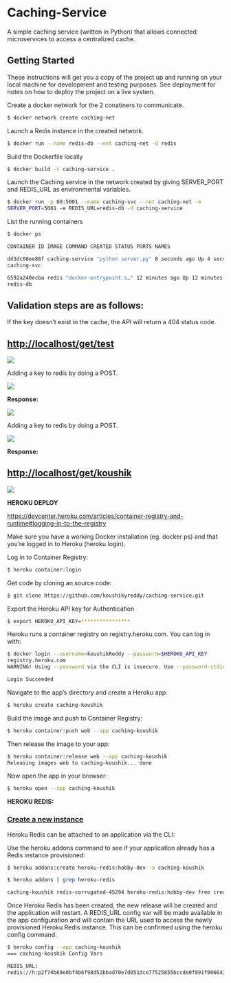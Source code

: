 ﻿# Caching-Service

A simple caching service (written in Python) that allows connected microservices to access a centralized cache.

## Getting Started

These instructions will get you a copy of the project up and running on your local machine for development and testing purposes. See deployment for notes on how to deploy the project on a live system.

Create a docker network for the 2 conatiners to communicate.

```bash
$ docker network create caching-net
```

Launch a Redis instance in the created network.

```bash
$ docker run --name redis-db --net caching-net -d redis
```
Build the Dockerfile locally

```bash
$ docker build -t caching-service .
```
Launch the Caching service in the network created by giving SERVER_PORT and
REDIS_URL as environmental variables.

```bash
$ docker run -p 80:5001 --name caching-svc --net caching-net -e
SERVER_PORT=5001 -e REDIS_URL=redis-db -d caching-service
```

List the running containers

```bash
$ docker ps

CONTAINER ID IMAGE COMMAND CREATED STATUS PORTS NAMES

dd3dc08ee88f caching-service "python server.py" 8 seconds ago Up 4 seconds
caching-svc

6592a240ecba redis "docker-entrypoint.s…" 12 minutes ago Up 12 minutes 6379/tcp
redis-db
```

## Validation steps are as follows:

If the key doesn’t exist in the cache, the API will return a 404 status code.

## <http://localhost/get/test>

![](images/gettest.png)

Adding a key to redis by doing a POST.

![](images/post.png)

**Response:**

![](images/postresponse.png)

Adding a key to redis by doing a POST.

![](images/keyadd.png)

**Response:**

## <http://localhost/get/koushik>

![](images/getkoushik.png)

**HEROKU DEPLOY**

https://devcenter.heroku.com/articles/container-registry-and-runtime#logging-in-to-the-registry

Make sure you have a working Docker installation (eg. docker ps) and that you’re
logged in to Heroku (heroku login).

Log in to Container Registry:

```bash
$ heroku container:login
```
Get code by cloning an source code:

```bash
$ git clone https://github.com/koushikyreddy/caching-service.git
```

Export the Heroku API key for Authentication

```bash
$ export HEROKU_API_KEY=****************
```
Heroku runs a container registry on registry.heroku.com. You can log in with:

```bash
$ docker login --username=koushikReddy --password=$HEROKU_API_KEY
registry.heroku.com
WARNING! Using --password via the CLI is insecure. Use --password-stdin.

Login Succeeded
```
Navigate to the app’s directory and create a Heroku app:

```bash
$ heroku create caching-koushik
```
Build the image and push to Container Registry:

```bash
$ heroku container:push web --app caching-koushik
```
Then release the image to your app:

```bash
$ heroku container:release web --app caching-koushik
Releasing images web to caching-koushik... done
```

Now open the app in your browser:

```bash
$ heroku open --app caching-koushik
```

**HEROKU REDIS:**

### [Create a new instance](https://devcenter.heroku.com/articles/heroku-redis#create-a-new-instance)

Heroku Redis can be attached to an application via the CLI:

Use the heroku addons command to see if your application already has a Redis
instance provisioned:

```bash
$ heroku addons:create heroku-redis:hobby-dev -a caching-koushik
```
```bash
$ heroku addons | grep heroku-redis

caching-koushik redis-corrugated-45294 heroku-redis:hobby-dev free created
```

Once Heroku Redis has been created, the new release will be created and the
application will restart. A REDIS_URL config var will be made available in the
app configuration and will contain the URL used to access the newly provisioned
Heroku Redis instance. This can be confirmed using the heroku config command.

```bash
$ heroku config --app caching-koushik
=== caching-koushik Config Vars

REDIS_URL:
redis://h:p2f74b69e0bf4b6f98d52bbad70e7d051dce77525855bccde0f891f906643e061@ec2-100-25-128-227.compute-1.amazonaws.com:10149
```